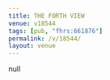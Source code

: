 ```yaml
---
title: THE FORTH VIEW
venue: v18544
tags: [pub, "fhrs:661876"]
permalink: /v/18544/
layout: venue
---
```

null